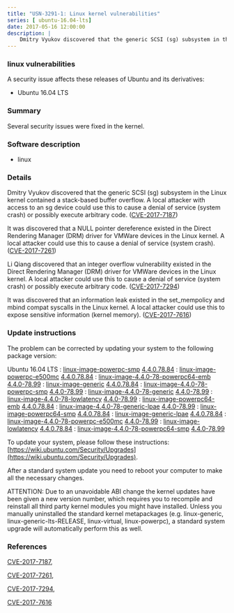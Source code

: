 ```yaml
---
title: "USN-3291-1: Linux kernel vulnerabilities"
series: [ ubuntu-16.04-lts]
date: 2017-05-16 12:00:00
description: |
    Dmitry Vyukov discovered that the generic SCSI (sg) subsystem in the Linux kernel contained a stack-based buffer overflow. A local attacker with access to an sg device could use this to cause a denial of service (system crash) or possibly execute arbitrary code. ([CVE-2017-7187](http://people.ubuntu.com/~ubuntu-security/cve/CVE-2017-7187))
--- 
```

 
 


### linux vulnerabilities

A security issue affects these releases of Ubuntu and its derivatives:

* Ubuntu 16.04 LTS

### Summary

Several security issues were fixed in the kernel. 

### Software description

* linux 

### Details

Dmitry Vyukov discovered that the generic SCSI (sg) subsystem in the Linux kernel contained a stack-based buffer overflow. A local attacker with access to an sg device could use this to cause a denial of service (system crash) or possibly execute arbitrary code. ([CVE-2017-7187](http://people.ubuntu.com/~ubuntu-security/cve/CVE-2017-7187))

It was discovered that a NULL pointer dereference existed in the Direct Rendering Manager (DRM) driver for VMWare devices in the Linux kernel. A local attacker could use this to cause a denial of service (system crash). ([CVE-2017-7261](http://people.ubuntu.com/~ubuntu-security/cve/CVE-2017-7261))

Li Qiang discovered that an integer overflow vulnerability existed in the Direct Rendering Manager (DRM) driver for VMWare devices in the Linux kernel. A local attacker could use this to cause a denial of service (system crash) or possibly execute arbitrary code. ([CVE-2017-7294](http://people.ubuntu.com/~ubuntu-security/cve/CVE-2017-7294))

It was discovered that an information leak existed in the set_mempolicy and mbind compat syscalls in the Linux kernel. A local attacker could use this to expose sensitive information (kernel memory). ([CVE-2017-7616](http://people.ubuntu.com/~ubuntu-security/cve/CVE-2017-7616)) 

### Update instructions

The problem can be corrected by updating your system to the following package version:

Ubuntu 16.04 LTS
 : [linux-image-powerpc-smp](https://launchpad.net/ubuntu/+source/linux) <span> [4.4.0.78.84](https://launchpad.net/ubuntu/+source/linux/4.4.0-78.99) </span> 
 : [linux-image-powerpc-e500mc](https://launchpad.net/ubuntu/+source/linux) <span> [4.4.0.78.84](https://launchpad.net/ubuntu/+source/linux/4.4.0-78.99) </span> 
 : [linux-image-4.4.0-78-powerpc64-emb](https://launchpad.net/ubuntu/+source/linux) <span> [4.4.0-78.99](https://launchpad.net/ubuntu/+source/linux/4.4.0-78.99) </span> 
 : [linux-image-generic](https://launchpad.net/ubuntu/+source/linux) <span> [4.4.0.78.84](https://launchpad.net/ubuntu/+source/linux/4.4.0-78.99) </span> 
 : [linux-image-4.4.0-78-powerpc-smp](https://launchpad.net/ubuntu/+source/linux) <span> [4.4.0-78.99](https://launchpad.net/ubuntu/+source/linux/4.4.0-78.99) </span> 
 : [linux-image-4.4.0-78-generic](https://launchpad.net/ubuntu/+source/linux) <span> [4.4.0-78.99](https://launchpad.net/ubuntu/+source/linux/4.4.0-78.99) </span> 
 : [linux-image-4.4.0-78-lowlatency](https://launchpad.net/ubuntu/+source/linux) <span> [4.4.0-78.99](https://launchpad.net/ubuntu/+source/linux/4.4.0-78.99) </span> 
 : [linux-image-powerpc64-emb](https://launchpad.net/ubuntu/+source/linux) <span> [4.4.0.78.84](https://launchpad.net/ubuntu/+source/linux/4.4.0-78.99) </span> 
 : [linux-image-4.4.0-78-generic-lpae](https://launchpad.net/ubuntu/+source/linux) <span> [4.4.0-78.99](https://launchpad.net/ubuntu/+source/linux/4.4.0-78.99) </span> 
 : [linux-image-powerpc64-smp](https://launchpad.net/ubuntu/+source/linux) <span> [4.4.0.78.84](https://launchpad.net/ubuntu/+source/linux/4.4.0-78.99) </span> 
 : [linux-image-generic-lpae](https://launchpad.net/ubuntu/+source/linux) <span> [4.4.0.78.84](https://launchpad.net/ubuntu/+source/linux/4.4.0-78.99) </span> 
 : [linux-image-4.4.0-78-powerpc-e500mc](https://launchpad.net/ubuntu/+source/linux) <span> [4.4.0-78.99](https://launchpad.net/ubuntu/+source/linux/4.4.0-78.99) </span> 
 : [linux-image-lowlatency](https://launchpad.net/ubuntu/+source/linux) <span> [4.4.0.78.84](https://launchpad.net/ubuntu/+source/linux/4.4.0-78.99) </span> 
 : [linux-image-4.4.0-78-powerpc64-smp](https://launchpad.net/ubuntu/+source/linux) <span> [4.4.0-78.99](https://launchpad.net/ubuntu/+source/linux/4.4.0-78.99) </span> 

To update your system, please follow these instructions: [https://wiki.ubuntu.com/Security/Upgrades](https://wiki.ubuntu.com/Security/Upgrades).

After a standard system update you need to reboot your computer to make all the necessary changes.

ATTENTION: Due to an unavoidable ABI change the kernel updates have been given a new version number, which requires you to recompile and reinstall all third party kernel modules you might have installed. Unless you manually uninstalled the standard kernel metapackages (e.g. linux-generic, linux-generic-lts-RELEASE, linux-virtual, linux-powerpc), a standard system upgrade will automatically perform this as well. 

### References

 
 [CVE-2017-7187](http://people.ubuntu.com/~ubuntu-security/cve/CVE-2017-7187), 

 [CVE-2017-7261](http://people.ubuntu.com/~ubuntu-security/cve/CVE-2017-7261), 

 [CVE-2017-7294](http://people.ubuntu.com/~ubuntu-security/cve/CVE-2017-7294), 

 [CVE-2017-7616](http://people.ubuntu.com/~ubuntu-security/cve/CVE-2017-7616)
 


